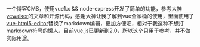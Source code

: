 一个博客CMS，使用vue1.x  && node-express开发了简单的功能，参考大神<a href="https://github.com/ycwalker/CMS-of-Blog">ycwalker</a>的文章和开源代码，感谢大神让我了解到vue全家桶的使用，里面使用了<a href="https://github.com/Haixing-Hu/vue-html-editor">vue-html5-editor</a>替换了markdown编辑，更加方便吧，相对于我这种不想打markdown符号的懒人，目前vue.js已更新到2.0，所以这个只用于参考，并不做实际用途。
